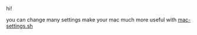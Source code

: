 hi!

you can change many settings make your mac much more useful with [mac-settings.sh](mac-settings.sh)
